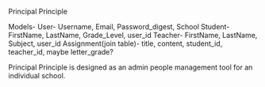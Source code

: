 Principal Principle

Models-
User- Username, Email, Password_digest, School
Student- FirstName, LastName, Grade_Level, user_id
Teacher- FirstName, LastName, Subject, user_id
Assignment(join table)- title, content, student_id, teacher_id, maybe letter_grade?



Principal Principle is designed as an admin people management tool for an individual school.  